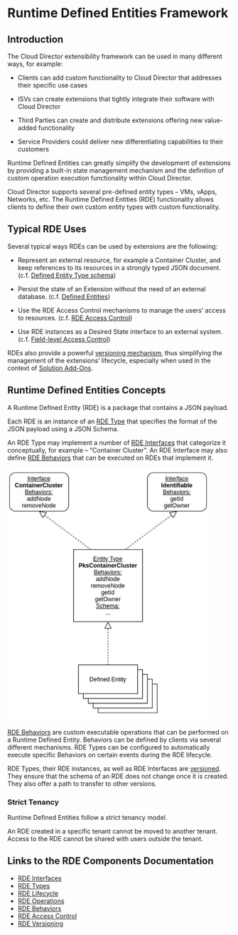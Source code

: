 # Runtime Defined Entities Framework

## Introduction

The Cloud Director extensibility framework can be used in many different
ways, for example:

- Clients can add custom functionality to Cloud Director that addresses
their specific use cases

- ISVs can create extensions that tightly integrate their software with
Cloud Director

- Third Parties can create and distribute extensions offering new
value-added functionality

- Service Providers could deliver new differentiating capabilities to
their customers

Runtime Defined Entities can greatly simplify the development of
extensions by providing a built-in state management mechanism and the
definition of custom operation execution functionality within Cloud
Director.

Cloud Director supports several pre-defined entity types – VMs, vApps,
Networks, etc. The Runtime Defined Entities (RDE) functionality allows
clients to define their own custom entity types with custom
functionality.

## Typical RDE Uses

Several typical ways RDEs can be used by extensions are the following:

- Represent an external resource, for example a Container Cluster, and keep references to its resources in a strongly typed JSON document. (c.f. [Defined Entity Type schema](defined-entity-types.md))

- Persist the state of an Extension without the need of an external database. (c.f. [Defined Entities](defined-entities-lifecycle.md))

- Use the RDE Access Control mechanisms to manage the users’ access to
resources. (c.f. [RDE Access Control](rde-access-control.md))

- Use RDE instances as a Desired State interface to an external system.
(c.f. [Field-level Access Control](rde-access-control.md#field-level-rde-access-contol-and-encryption))

RDEs also provide a powerful [versioning mechanism](rde-versions.md), thus simplifying
the management of the extensions’ lifecycle, especially when used in the
context of [Solution Add-Ons](../../extension-sdk/extension-sdk.md).

## Runtime Defined Entities Concepts

A Runtime Defined Entity (RDE) is a package that contains a JSON payload.

Each RDE is an instance of an [RDE Type](defined-entity-types.md) that specifies
the format of the JSON payload using a JSON Schema.

An RDE Type may implement a number of [RDE Interfaces](defined-interfaces.md) that categorize it
conceptually, for example – “Container Cluster”. An RDE Interface may
also define [RDE Behaviors](behaviors-general-concepts.md) that can be executed on RDEs that implement it.

![Example Defined Entity Interface, Type, and instances](../images/rde_concepts.png)

[RDE Behaviors](behaviors-general-concepts.md) are custom executable operations that can be performed on a
Runtime Defined Entity. Behaviors can be defined by clients via several
different mechanisms. RDE Types can be configured to automatically
execute specific Behaviors on certain events during the RDE lifecycle.

RDE Types, their RDE instances, as well as RDE Interfaces are [versioned](rde-versions.md).
They ensure that the schema of an RDE does not change once it is created. They also offer a path to transfer to other versions.

### Strict Tenancy

Runtime Defined Entities follow a strict tenancy model.

An RDE created in a specific tenant cannot be moved to another tenant.
Access to the RDE cannot be shared with users outside the tenant.

## Links to the RDE Components Documentation

- [RDE Interfaces](defined-interfaces.md)
- [RDE Types](defined-entity-types.md)
- [RDE Lifecycle](defined-entities-lifecycle.md)
- [RDE Operations](defined-entity-operations.md)
- [RDE Behaviors](behaviors-general-concepts.md)
- [RDE Access Control](rde-access-control.md)
- [RDE Versioning](rde-versions.md)
